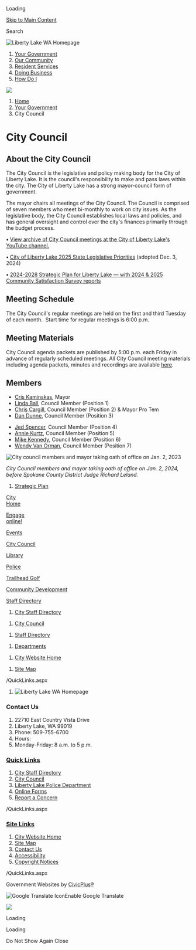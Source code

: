 Loading

[Skip to Main Content](https://www.libertylakewa.gov/184/City-Council/)

Search

![Liberty Lake WA Homepage](https://www.libertylakewa.gov/ImageRepository/Document?documentID=7670)

1. [Your Government](https://www.libertylakewa.gov/27/Your-Government)
2. [Our Community](https://www.libertylakewa.gov/9/Our-Community)
3. [Resident Services](https://www.libertylakewa.gov/31/Resident-Services)
4. [Doing Business](https://www.libertylakewa.gov/35/Doing-Business)
5. [How Do I](https://www.libertylakewa.gov/155/How-Do-I)

<!--THE END-->

![](https://www.libertylakewa.gov/ImageRepository/Document?documentID=7702)

1. [Home](https://www.libertylakewa.gov)
2. [Your Government](https://www.libertylakewa.gov/27/Your-Government)
3. City Council

# City Council

## About the City Council

The City Council is the legislative and policy making body for the City of Liberty Lake. It is the council's responsibility to make and pass laws within the city. The City of Liberty Lake has a strong mayor-council form of government.

The mayor chairs all meetings of the City Council. The Council is comprised of seven members who meet bi-monthly to work on city issues. As the legislative body, the City Council establishes local laws and policies, and has general oversight and control over the city's finances primarily through the budget process.

**•** [View archive of City Council meetings at the City of Liberty Lake's YouTube channel.](https://www.youtube.com/@cityoflibertylakewa6272/videos)

**•** [City of Liberty Lake 2025 State Legislative Priorities](https://www.libertylakewa.gov/DocumentCenter/View/8640) (adopted Dec. 3, 2024)

**•** [2024-2028 Strategic Plan for Liberty Lake — with 2024 &amp; 2025 Community Satisfaction Survey reports](https://www.libertylakewa.gov/793/Strategic-Plan) 

## Meeting Schedule

The City Council's regular meetings are held on the first and third Tuesday of each month.  Start time for regular meetings is 6:00 p.m.

## Meeting Materials

City Council agenda packets are published by 5:00 p.m. each Friday in advance of regularly scheduled meetings. All City Council meeting materials including agenda packets, minutes and recordings are available [here](https://libertylakewa.portal.civicclerk.com).

## Members

- [Cris Kaminskas](https://www.libertylakewa.gov/directory.aspx?EID=189), Mayor
- [Linda Ball](https://www.libertylakewa.gov/directory.aspx?EID=212), Council Member (Position 1)
- [Chris Cargill](https://www.libertylakewa.gov/Directory.aspx?EID=132), Council Member (Position 2) &amp; Mayor Pro Tem
- [Dan Dunne](https://www.libertylakewa.gov/Directory.aspx?EID=11 "Dan Dunne"), Council Member (Position 3)

<!--THE END-->

- [Jed Spencer](https://www.libertylakewa.gov/Directory.aspx?EID=178), Council Member (Position 4)
- [Annie Kurtz](https://www.libertylakewa.gov/Directory.aspx?EID=99), Council Member (Position 5)
- [Mike Kennedy](https://www.libertylakewa.gov/Directory.aspx?EID=208), Council Member (Position 6)
- [Wendy Van Orman](https://www.libertylakewa.gov/directory.aspx?EID=57), Council Member (Position 7)

![City council members and mayor taking oath of office on Jan. 2, 2023](https://www.libertylakewa.gov/ImageRepository/Document?documentID=7629 "City council members and mayor taking oath of office on Jan. 2, 2023")

*City Council members and mayor taking oath of office on Jan. 2, 2024, before Spokane County District Judge Richard Leland.* 

1. [Strategic Plan](https://www.libertylakewa.gov/496/Strategic-Plan)

[City  
Home](https://www.libertylakewa.gov)

[Engage  
online!](https://libertylake-wa.civilspace.io/en)

[Events](https://www.libertylakewa.gov/calendar.aspx?CID=23)

[City Council](https://www.libertylakewa.gov/184/City-Council)

[Library](https://www.libertylakewa.gov/721/Library)

[Police](https://www.libertylakewa.gov/178/Police)

[Trailhead Golf](https://www.libertylakewa.gov/246/Golf)

[Community Development](https://www.libertylakewa.gov/434/Planning-Engineering-Building-Services)

[Staff Directory](https://www.libertylakewa.gov/directory.aspx)

1. [City Staff Directory](https://www.libertylakewa.gov/Directory.aspx)

<!--THE END-->

1. [City Council](https://www.libertylakewa.gov/184/City-Council)

<!--THE END-->

1. [Staff Directory](https://www.libertylakewa.gov/directory)

<!--THE END-->

1. [Departments](https://www.libertylakewa.gov/121/Departments)

<!--THE END-->

1. [City Website Home](https://www.libertylakewa.gov)

<!--THE END-->

1. [Site Map](https://www.libertylakewa.gov/sitemap)

/QuickLinks.aspx

1. ![Liberty Lake WA Homepage](https://www.libertylakewa.gov/ImageRepository/Document?documentId=7674)

### Contact Us

1. 22710 East Country Vista Drive
2. Liberty Lake, WA 99019
3. Phone: 509-755-6700
4. Hours:
5. Monday-Friday: 8 a.m. to 5 p.m.

### [Quick Links](https://www.libertylakewa.gov/QuickLinks.aspx?CID=22%2C65)

1. [City Staff Directory](https://www.libertylakewa.gov/Directory.aspx)
2. [City Council](https://www.libertylakewa.gov/184/City-Council)
3. [Liberty Lake Police Department](https://www.libertylakewa.gov/178/Police)
4. [Online Forms](https://www.libertylakewa.gov/FormCenter)
5. [Report a Concern](https://www.libertylakewa.gov/RequestTracker.aspx)

/QuickLinks.aspx

### [Site Links](https://www.libertylakewa.gov/QuickLinks.aspx?CID=66)

1. [City Website Home](https://www.libertylakewa.gov)
2. [Site Map](https://www.libertylakewa.gov/sitemap)
3. [Contact Us](https://www.libertylakewa.gov/directory)
4. [Accessibility](https://www.libertylakewa.gov/accessibility)
5. [Copyright Notices](https://www.libertylakewa.gov/site/copyright)

/QuickLinks.aspx

Government Websites by [CivicPlus®](https://connect.civicplus.com/referral)

![Google Translate Icon](https://www.libertylakewa.gov/Assets/Images/GoogleTranslate.gif)Enable Google Translate

![](https://www.libertylakewa.gov/ImageRepository/Document?documentID=7671)

Loading

Loading

Do Not Show Again Close